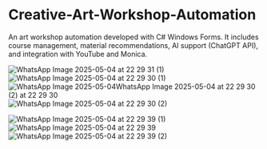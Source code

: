 # Creative-Art-Workshop-Automation
 An art workshop automation developed with C# Windows Forms. It includes course management, material recommendations, AI support (ChatGPT API), and integration with YouTube and Monica.

![WhatsApp Image 2025-05-04 at 22 29 31 (1)](https://github.com/user-attachments/assets/0257d84d-aadb-48a6-88dd-a14762ce19cd)
![WhatsApp Image 2025-05-04 at 22 29 30 (1)](https://github.com/user-attachments/assets/99e76942-1031-482a-94f4-b45782705218)
![WhatsApp Image 2025-05-04![WhatsApp Image 2025-05-04 at 22 29 30 (2)](https://github.com/user-attachments/assets/d330425f-d5d8-4fb9-9bf1-c69098f1b0f2)
 at 22 29 30](https://github.com/user-attachments/assets/8c92d15f-c853-4c3f-8e48-a605209d2fce)
![WhatsApp Image 2025-05-04 at 22 29 30 (2)](https://github.com/user-attachments/assets/152994df-d760-4d52-b96e-2347174a06fe)

![WhatsApp Image 2025-05-04 at 22 29 39 (1)](https://github.com/user-attachments/assets/d87d7d14-c7b0-474a-b193-82db88d39682)
![WhatsApp Image 2025-05-04 at 22 29 39](https://github.com/user-attachments/assets/f28742e7-16e6-4556-a549-d9468879e620)
![WhatsApp Image 2025-05-04 at 22 29 39 (2)](https://github.com/user-attachments/assets/ab3c6855-bb87-41b5-870b-e16bef6f0af5)
